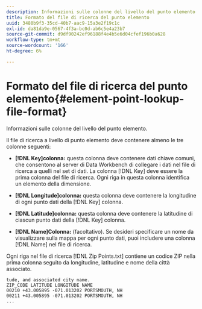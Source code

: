 ```yaml
---
description: Informazioni sulle colonne del livello del punto elemento.
title: Formato del file di ricerca del punto elemento
uuid: 3480b9f3-35cd-40b7-aac9-15a3e2f19c1c
exl-id: da81da9e-0567-4f3a-bc0d-ab6c5e4a23b7
source-git-commit: d9df90242ef96188f4e4b5e6d04cfef196b0a628
workflow-type: tm+mt
source-wordcount: '166'
ht-degree: 6%

---
```


# Formato del file di ricerca del punto elemento{#element-point-lookup-file-format}

Informazioni sulle colonne del livello del punto elemento.

Il file di ricerca a livello di punto elemento deve contenere almeno le tre colonne seguenti:

* **[!DNL Key]colonna:** questa colonna deve contenere dati chiave comuni, che consentono al server di Data Workbench di collegare i dati nel file di ricerca a quelli nel set di dati. La colonna [!DNL Key] deve essere la prima colonna del file di ricerca. Ogni riga in questa colonna identifica un elemento della dimensione.

* **[!DNL Longitude]colonna:** questa colonna deve contenere la longitudine di ogni punto dati della  [!DNL Key] colonna.

* **[!DNL Latitude]colonna:** questa colonna deve contenere la latitudine di ciascun punto dati della  [!DNL Key] colonna.

* **[!DNL Name]Colonna:**  (facoltativo). Se desideri specificare un nome da visualizzare sulla mappa per ogni punto dati, puoi includere una colonna [!DNL Name] nel file di ricerca.

Ogni riga nel file di ricerca [!DNL Zip Points.txt] contiene un codice ZIP nella prima colonna seguito da longitudine, latitudine e nome della città associato.

```
tude, and associated city name.
ZIP_CODE LATITUDE LONGITUDE NAME
00210 +43.005895 -071.013202 PORTSMOUTH, NH
00211 +43.005895 -071.013202 PORTSMOUTH, NH
...
```
